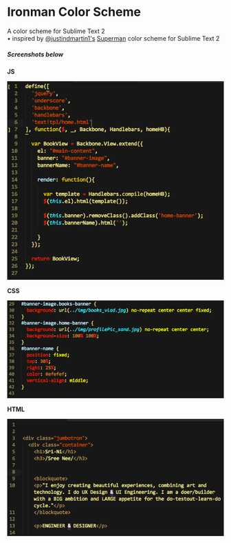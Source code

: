 Ironman Color Scheme
==============
A color scheme for Sublime Text 2
<br/>
&bull; inspired by <a href="https://github.com/justindmartin1">@justindmartin1's</a> <a href="https://github.com/justindmartin1/superman-color-scheme">Superman</a> color scheme for Sublime Text 2


##### Screenshots below

**JS**

![alt text](screenshots/ironman_js.png "Ironman Color Scheme for JavaScript")

**CSS**

![alt text](screenshots/ironman_css.png "Ironman Color Scheme for CSS")

**HTML**

![alt text](screenshots/ironman_html.png "Ironman Color Scheme for HTML")
